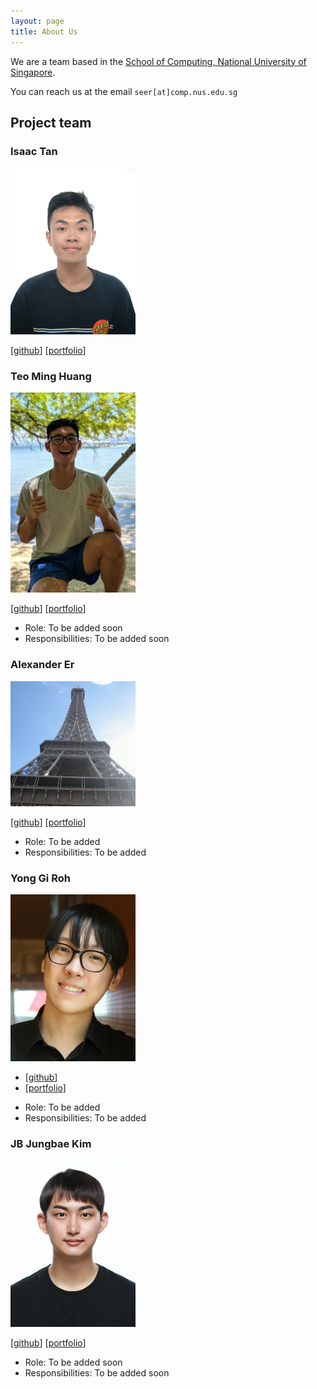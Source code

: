 ```yaml
---
layout: page
title: About Us
---
```


We are a team based in the [School of Computing, National University of Singapore](http://www.comp.nus.edu.sg).

You can reach us at the email `seer[at]comp.nus.edu.sg`

## Project team


### Isaac Tan

<img src="images/iztanpy.png" width="200px">

[[github](https://github.com/iztanpy)]
[[portfolio](team/iztanpy.md)]

### Teo Ming Huang

<img src="images/teominghuang.png" width="200px">

[[github](http://github.com/teominghuang)]
[[portfolio](team/teominghuang.md)]

* Role: To be added soon
* Responsibilities: To be added soon

### Alexander Er

<img src="images/aceszhenwei.png" width="200px">

[[github](https://github.com/aceszhenwei)]
[[portfolio](team/aceszhenwei.md)]

* Role: To be added
* Responsibilities: To be added

### Yong Gi Roh

<img src="images/robinrojh.png" width="200px">

- [[github](https://github.com/robinrojh)]
- [[portfolio](team/robinrojh.md)]

* Role: To be added
* Responsibilities: To be added

### JB Jungbae Kim

<img src="images/jbkim1999.png" width="200px">

[[github](https://github.com/jbkim1999)]
[[portfolio](team/jbkim1999.md)]

* Role: To be added soon
* Responsibilities: To be added soon



